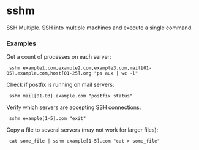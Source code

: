 sshm
====

SSH Multiple. SSH into multiple machines and execute a single command.

### Examples
Get a count of processes on each server:

     sshm example1.com,example2.com,example3.com,mail[01-05].example.com,host[01-25].org "ps aux | wc -l"

Check if postfix is running on mail servers:

     sshm mail[01-03].example.com "postfix status"

Verify which servers are accepting SSH connections:

     sshm example[1-5].com "exit"

Copy a file to several servers (may not work for larger files):

     cat some_file | sshm example[1-5].com "cat > some_file"

